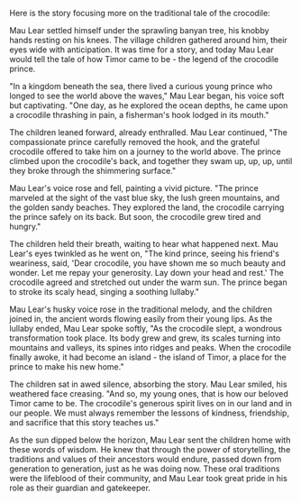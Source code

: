 Here is the story focusing more on the traditional tale of the crocodile:

Mau Lear settled himself under the sprawling banyan tree, his knobby hands resting on his knees. The village children gathered around him, their eyes wide with anticipation. It was time for a story, and today Mau Lear would tell the tale of how Timor came to be - the legend of the crocodile prince.

"In a kingdom beneath the sea, there lived a curious young prince who longed to see the world above the waves," Mau Lear began, his voice soft but captivating. "One day, as he explored the ocean depths, he came upon a crocodile thrashing in pain, a fisherman's hook lodged in its mouth."

The children leaned forward, already enthralled. Mau Lear continued, "The compassionate prince carefully removed the hook, and the grateful crocodile offered to take him on a journey to the world above. The prince climbed upon the crocodile's back, and together they swam up, up, up, until they broke through the shimmering surface."

Mau Lear's voice rose and fell, painting a vivid picture. "The prince marveled at the sight of the vast blue sky, the lush green mountains, and the golden sandy beaches. They explored the land, the crocodile carrying the prince safely on its back. But soon, the crocodile grew tired and hungry."

The children held their breath, waiting to hear what happened next. Mau Lear's eyes twinkled as he went on, "The kind prince, seeing his friend's weariness, said, 'Dear crocodile, you have shown me so much beauty and wonder. Let me repay your generosity. Lay down your head and rest.' The crocodile agreed and stretched out under the warm sun. The prince began to stroke its scaly head, singing a soothing lullaby."

Mau Lear's husky voice rose in the traditional melody, and the children joined in, the ancient words flowing easily from their young lips. As the lullaby ended, Mau Lear spoke softly, "As the crocodile slept, a wondrous transformation took place. Its body grew and grew, its scales turning into mountains and valleys, its spines into ridges and peaks. When the crocodile finally awoke, it had become an island - the island of Timor, a place for the prince to make his new home."

The children sat in awed silence, absorbing the story. Mau Lear smiled, his weathered face creasing. "And so, my young ones, that is how our beloved Timor came to be. The crocodile's generous spirit lives on in our land and in our people. We must always remember the lessons of kindness, friendship, and sacrifice that this story teaches us."

As the sun dipped below the horizon, Mau Lear sent the children home with these words of wisdom. He knew that through the power of storytelling, the traditions and values of their ancestors would endure, passed down from generation to generation, just as he was doing now. These oral traditions were the lifeblood of their community, and Mau Lear took great pride in his role as their guardian and gatekeeper.